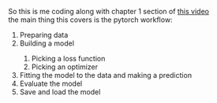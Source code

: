 <p>
So this is me coding along with chapter 1 section of <a href='https://www.youtube.com/watch?v=Z_ikDlimN6A'>this video</a><br/>
the main thing this covers is the pytorch workflow:
<ol>
<li>Preparing data</li>
<li>Building a model</li>
  <ol>
<li>Picking a loss function</li>
<li>Picking an optimizer</li>
  </ol>
<li>Fitting the model to the data and making a prediction</li>
<li>Evaluate the model</li>
<li>Save and load the model</li>
</ol>
</p>
